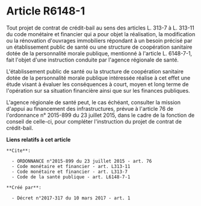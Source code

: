 # Article R6148-1

Tout projet de contrat de crédit-bail au sens des articles L. 313-7 à L. 313-11 du code monétaire et financier qui a pour
objet la réalisation, la modification ou la rénovation d'ouvrages immobiliers répondant à un besoin précisé par un
établissement public de santé ou une structure de coopération sanitaire dotée de la personnalité morale publique, mentionné à
l'article L. 6148-7-1, fait l'objet d'une instruction conduite par l'agence régionale de santé. 

L'établissement public de santé ou la structure de coopération sanitaire dotée de la personnalité morale publique intéressée
réalise à cet effet une étude visant à évaluer les conséquences à court, moyen et long terme de l'opération sur sa situation
financière ainsi que sur les finances publiques. 

L'agence régionale de santé peut, le cas échéant, consulter la mission d'appui au financement des infrastructures, prévue à
l'article 76 de l'ordonnance n° 2015-899 du 23 juillet 2015, dans le cadre de la fonction de conseil de celle-ci, pour
compléter l'instruction du projet de contrat de crédit-bail.

**Liens relatifs à cet article**

	**Cite**:

	  - ORDONNANCE n°2015-899 du 23 juillet 2015 - art. 76
	  - Code monétaire et financier - art. L313-11
	  - Code monétaire et financier - art. L313-7
	  - Code de la santé publique - art. L6148-7-1

	**Créé par**:

	  - Décret n°2017-317 du 10 mars 2017 - art. 1
